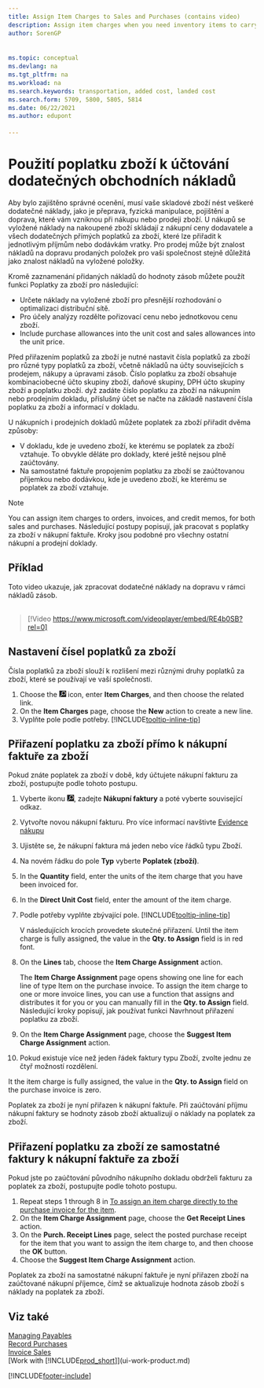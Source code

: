 ```yaml
---
title: Assign Item Charges to Sales and Purchases (contains video)
description: Assign item charges when you need inventory items to carry added costs, such as freight and physical handling that you incur when purchasing or selling items.
author: SorenGP


ms.topic: conceptual
ms.devlang: na
ms.tgt_pltfrm: na
ms.workload: na
ms.search.keywords: transportation, added cost, landed cost
ms.search.form: 5709, 5800, 5805, 5814
ms.date: 06/22/2021
ms.author: edupont

---
```

# Použití poplatku zboží k účtování dodatečných obchodních nákladů
Aby bylo zajištěno správné ocenění, musí vaše skladové zboží nést veškeré dodatečné náklady, jako je přeprava, fyzická manipulace, pojištění a doprava, které vám vzniknou při nákupu nebo prodeji zboží. U nákupů se vyložené náklady na nakoupené zboží skládají z nákupní ceny dodavatele a všech dodatečných přímých poplatků za zboží, které lze přiřadit k jednotlivým příjmům nebo dodávkám vratky. Pro prodej může být znalost nákladů na dopravu prodaných položek pro vaši společnost stejně důležitá jako znalost nákladů na vyložené položky.

Kromě zaznamenání přidaných nákladů do hodnoty zásob můžete použít funkci Poplatky za zboží pro následující:

- Určete náklady na vyložené zboží pro přesnější rozhodování o optimalizaci distribuční sítě.
- Pro účely analýzy rozdělte pořizovací cenu nebo jednotkovou cenu zboží.
- Include purchase allowances into the unit cost and sales allowances into the unit price.

Před přiřazením poplatků za zboží je nutné nastavit čísla poplatků za zboží pro různé typy poplatků za zboží, včetně nákladů na účty souvisejících s prodejem, nákupy a úpravami zásob. Číslo poplatku za zboží obsahuje kombinaciobecné účto skupiny zboží, daňové skupiny, DPH účto skupiny zboží a poplatku zboží. dyž zadáte číslo poplatku za zboží na nákupním nebo prodejním dokladu, příslušný účet se načte na základě nastavení čísla poplatku za zboží a informací v dokladu.

U nákupních i prodejních dokladů můžete poplatek za zboží přiřadit dvěma způsoby:
- V dokladu, kde je uvedeno zboží, ke kterému se poplatek za zboží vztahuje. To obvykle děláte pro doklady, které ještě nejsou plně zaúčtovány.
- Na samostatné faktuře propojením poplatku za zboží se zaúčtovanou příjemkou nebo dodávkou, kde je uvedeno zboží, ke kterému se poplatek za zboží vztahuje.

> [!NOTE]  
> You can assign item charges to orders, invoices, and credit memos, for both sales and purchases. Následující postupy popisují, jak pracovat s poplatky za zboží v nákupní faktuře. Kroky jsou podobné pro všechny ostatní nákupní a prodejní doklady.

## Příklad
Toto video ukazuje, jak zpracovat dodatečné náklady na dopravu v rámci nákladů zásob.
<br><br>
> [!Video https://www.microsoft.com/videoplayer/embed/RE4b0SB?rel=0]

## Nastavení čísel poplatků za zboží
Čísla poplatků za zboží slouží k rozlišení mezi různými druhy poplatků za zboží, které se používají ve vaší společnosti.

1. Choose the ![Lightbulb that opens the Tell Me feature.](media/ui-search/search_small.png "Tell me what you want to do") icon, enter **Item Charges**, and then choose the related link.
2. On the **Item Charges** page, choose the **New** action to create a new line.
3. Vyplňte pole podle potřeby. [!INCLUDE[tooltip-inline-tip](includes/tooltip-inline-tip_md.md)]

## Přiřazení poplatku za zboží přímo k nákupní faktuře za zboží
Pokud znáte poplatek za zboží v době, kdy účtujete nákupní fakturu za zboží, postupujte podle tohoto postupu.

1. Vyberte ikonu ![Žárovky, která otevře funkci Řekněte Mi](media/ui-search/search_small.png "Řekněte mi, co chcete dělat"), zadejte **Nákupní faktury** a poté vyberte související odkaz.
2. Vytvořte novou nákupní fakturu. Pro více informací navštivte [Evidence nákupu](purchasing-how-record-purchases.md)
3. Ujistěte se, že nákupní faktura má jeden nebo více řádků typu Zboží.
4. Na novém řádku do pole **Typ** vyberte **Poplatek (zboží)**.
5. In the **Quantity** field, enter the units of the item charge that you have been invoiced for.
6. In the **Direct Unit Cost** field, enter the amount of the item charge.
7. Podle potřeby vyplňte zbývající pole. [!INCLUDE[tooltip-inline-tip](includes/tooltip-inline-tip_md.md)]

   V následujících krocích provedete skutečné přiřazení. Until the item charge is fully assigned, the value in the **Qty. to Assign** field is in red font.
8. On the **Lines** tab, choose the **Item Charge Assignment** action.

   The **Item Charge Assignment** page opens showing one line for each line of type Item on the purchase invoice. To assign the item charge to one or more invoice lines, you can use a function that assigns and distributes it for you or you can manually fill in the **Qty. to Assign** field. Následující kroky popisují, jak používat funkci Navrhnout přiřazení poplatku za zboží.

9. On the **Item Charge Assignment** page, choose the **Suggest Item Charge Assignment** action.
10. Pokud existuje více než jeden řádek faktury typu Zboží, zvolte jednu ze čtyř možností rozdělení.

It the item charge is fully assigned, the value in the **Qty. to Assign** field on the purchase invoice is zero.

Poplatek za zboží je nyní přiřazen k nákupní faktuře. Při zaúčtování příjmu nákupní faktury se hodnoty zásob zboží aktualizují o náklady na poplatek za zboží.

## Přiřazení poplatku za zboží ze samostatné faktury k nákupní faktuře za zboží
Pokud jste po zaúčtování původního nákupního dokladu obdrželi fakturu za poplatek za zboží, postupujte podle tohoto postupu.
1. Repeat steps 1 through 8 in [To assign an item charge directly to the purchase invoice for the item](payables-how-assign-item-charges.md#to-assign-an-item-charge-directly-to-the-purchase-invoice-for-the-item).
2. On the **Item Charge Assignment** page, choose the **Get Receipt Lines** action.
3. On the **Purch. Receipt Lines** page, select the posted purchase receipt for the item that you want to assign the item charge to, and then choose the **OK** button.
4. Choose the **Suggest Item Charge Assignment** action.

Poplatek za zboží na samostatné nákupní faktuře je nyní přiřazen zboží na zaúčtované nákupní příjemce, čímž se aktualizuje hodnota zásob zboží s náklady na poplatek za zboží.

## Viz také
[Managing Payables](payables-manage-payables.md)  
[Record Purchases](purchasing-how-record-purchases.md)  
[Invoice Sales](sales-how-invoice-sales.md)  
[Work with [!INCLUDE[prod_short](includes/prod_short.md)]](ui-work-product.md)


[!INCLUDE[footer-include](includes/footer-banner.md)]